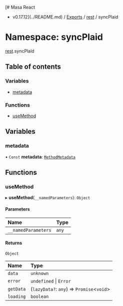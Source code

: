 [# Masa React
 - v0.17.12](../README.md) / [Exports](../modules.md) / [rest](rest.md) / syncPlaid

# Namespace: syncPlaid

[rest](rest.md).syncPlaid

## Table of contents

### Variables

- [metadata](rest.syncPlaid.md#metadata)

### Functions

- [useMethod](rest.syncPlaid.md#usemethod)

## Variables

### metadata

• `Const` **metadata**: [`MethodMetadata`](../interfaces/rest.MethodMetadata.md)

## Functions

### useMethod

▸ **useMethod**(`__namedParameters`): `Object`

#### Parameters

| Name | Type |
| :------ | :------ |
| `__namedParameters` | `any` |

#### Returns

`Object`

| Name | Type |
| :------ | :------ |
| `data` | `unknown` |
| `error` | `undefined` \| `Error` |
| `getData` | (`lazyData?`: `any`) => `Promise`<`void`\> |
| `loading` | `boolean` |
